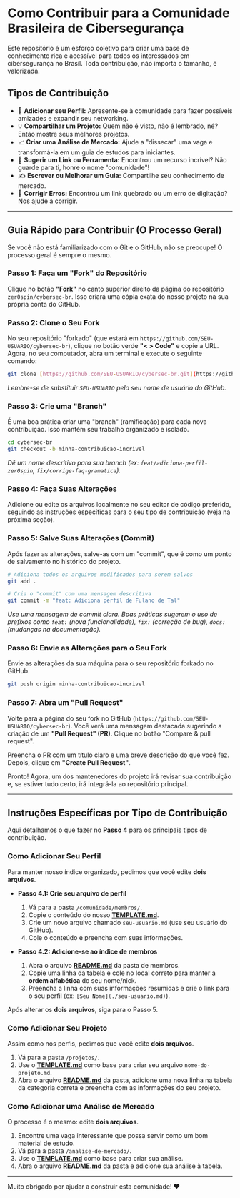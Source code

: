 # Como Contribuir para a Comunidade Brasileira de Cibersegurança

Este repositório é um esforço coletivo para criar uma base de conhecimento rica e acessível para todos os interessados em cibersegurança no Brasil. Toda contribuição, não importa o tamanho, é valorizada.

## Tipos de Contribuição

* 📄 **Adicionar seu Perfil:** Apresente-se à comunidade para fazer possíveis amizades e expandir seu networking.
* 💡 **Compartilhar um Projeto:** Quem não é visto, não é lembrado, né? Então mostre seus melhores projetos.
* 📈 **Criar uma Análise de Mercado:** Ajude a "dissecar" uma vaga e transformá-la em um guia de estudos para iniciantes.
* 🔗 **Sugerir um Link ou Ferramenta:** Encontrou um recurso incrível? Não guarde para ti, honre o nome "comunidade"!
* ✍️ **Escrever ou Melhorar um Guia:** Compartilhe seu conhecimento de mercado.
* 🐛 **Corrigir Erros:** Encontrou um link quebrado ou um erro de digitação? Nos ajude a corrigir.

---
## Guia Rápido para Contribuir (O Processo Geral)

Se você não está familiarizado com o Git e o GitHub, não se preocupe! O processo geral é sempre o mesmo.

### Passo 1: Faça um "Fork" do Repositório

Clique no botão **"Fork"** no canto superior direito da página do repositório `zer0spin/cybersec-br`. Isso criará uma cópia exata do nosso projeto na sua própria conta do GitHub.

### Passo 2: Clone o Seu Fork

No seu repositório "forkado" (que estará em `https://github.com/SEU-USUARIO/cybersec-br`), clique no botão verde **"< > Code"** e copie a URL. Agora, no seu computador, abra um terminal e execute o seguinte comando:

```bash
git clone [https://github.com/SEU-USUARIO/cybersec-br.git](https://github.com/SEU-USUARIO/cybersec-br.git)
````

*Lembre-se de substituir `SEU-USUARIO` pelo seu nome de usuário do GitHub.*

### Passo 3: Crie uma "Branch"

É uma boa prática criar uma "branch" (ramificação) para cada nova contribuição. Isso mantém seu trabalho organizado e isolado.

```bash
cd cybersec-br
git checkout -b minha-contribuicao-incrivel
```

*Dê um nome descritivo para sua branch (ex: `feat/adiciona-perfil-zer0spin`, `fix/corrige-faq-gramatica`).*

### Passo 4: Faça Suas Alterações

Adicione ou edite os arquivos localmente no seu editor de código preferido, seguindo as instruções específicas para o seu tipo de contribuição (veja na próxima seção).

### Passo 5: Salve Suas Alterações (Commit)

Após fazer as alterações, salve-as com um "commit", que é como um ponto de salvamento no histórico do projeto.

```bash
# Adiciona todos os arquivos modificados para serem salvos
git add .

# Cria o "commit" com uma mensagem descritiva
git commit -m "feat: Adiciona perfil de Fulano de Tal"
```

*Use uma mensagem de commit clara. Boas práticas sugerem o uso de prefixos como `feat:` (nova funcionalidade), `fix:` (correção de bug), `docs:` (mudanças na documentação).*

### Passo 6: Envie as Alterações para o Seu Fork

Envie as alterações da sua máquina para o seu repositório forkado no GitHub.

```bash
git push origin minha-contribuicao-incrivel
```

### Passo 7: Abra um "Pull Request"

Volte para a página do seu fork no GitHub (`https://github.com/SEU-USUARIO/cybersec-br`). Você verá uma mensagem destacada sugerindo a criação de um **"Pull Request" (PR)**. Clique no botão "Compare & pull request".

Preencha o PR com um título claro e uma breve descrição do que você fez. Depois, clique em **"Create Pull Request"**.

Pronto\! Agora, um dos mantenedores do projeto irá revisar sua contribuição e, se estiver tudo certo, irá integrá-la ao repositório principal.

-----

## Instruções Específicas por Tipo de Contribuição

Aqui detalhamos o que fazer no **Passo 4** para os principais tipos de contribuição.

### Como Adicionar Seu Perfil

Para manter nosso índice organizado, pedimos que você edite **dois arquivos**.

  * **Passo 4.1: Crie seu arquivo de perfil**

    1.  Vá para a pasta `/comunidade/membros/`.
    2.  Copie o conteúdo do nosso **[TEMPLATE.md](./comunidade/membros/TEMPLATE.md)**.
    3.  Crie um novo arquivo chamado `seu-usuario.md` (use seu usuário do GitHub).
    4.  Cole o conteúdo e preencha com suas informações.

  * **Passo 4.2: Adicione-se ao índice de membros**

    1.  Abra o arquivo **[README.md](./comunidade/membros/README.md)** da pasta de membros.
    2.  Copie uma linha da tabela e cole no local correto para manter a **ordem alfabética** do seu nome/nick.
    3.  Preencha a linha com suas informações resumidas e crie o link para o seu perfil (ex: `[Seu Nome](./seu-usuario.md)`).

Após alterar os **dois arquivos**, siga para o Passo 5.

### Como Adicionar Seu Projeto

Assim como nos perfis, pedimos que você edite **dois arquivos**.

1.  Vá para a pasta `/projetos/`.
2.  Use o **[TEMPLATE.md](./comunidade/projetos/TEMPLATE.md)** como base para criar seu arquivo `nome-do-projeto.md`.
3.  Abra o arquivo **[README.md](./comunidade/projetos/README.md)** da pasta, adicione uma nova linha na tabela da categoria correta e preencha com as informações do seu projeto.

### Como Adicionar uma Análise de Mercado

O processo é o mesmo: edite **dois arquivos**.

1.  Encontre uma vaga interessante que possa servir como um bom material de estudo.
2.  Vá para a pasta `/analise-de-mercado/`.
3.  Use o **[TEMPLATE.md](./analise-de-mercado/TEMPLATE.md)** como base para criar sua análise.
4.  Abra o arquivo **[README.md](./analise-de-mercado/README.md)** da pasta e adicione sua análise à tabela.

---

Muito obrigado por ajudar a construir esta comunidade\! ❤️
